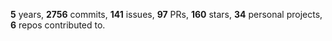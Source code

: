 **5** years, **2756** commits, **141** issues, **97** PRs, **160** stars, **34** personal projects, **6** repos contributed to.
